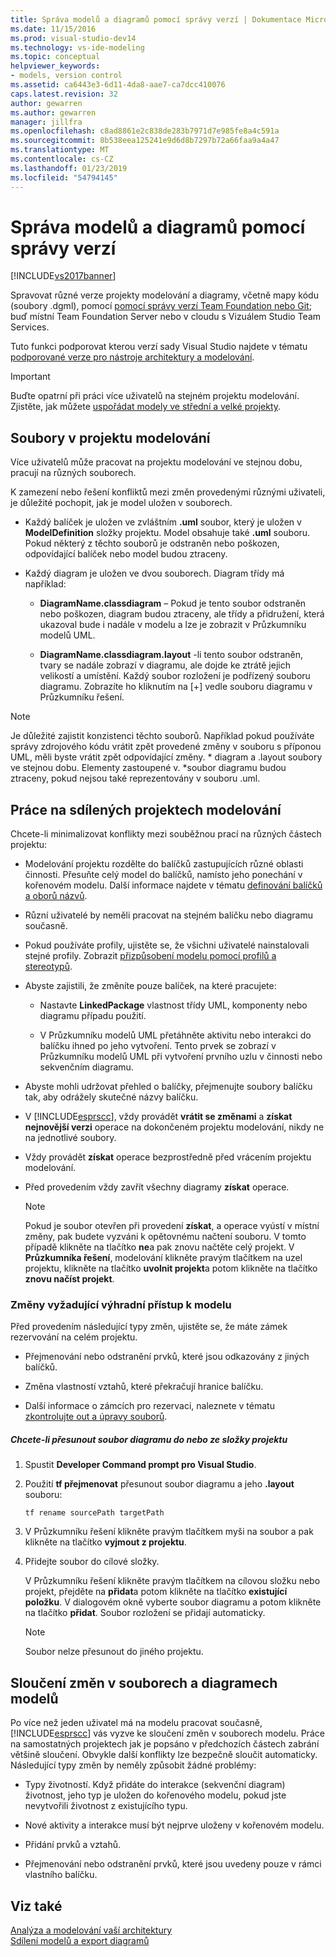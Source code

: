 ```yaml
---
title: Správa modelů a diagramů pomocí správy verzí | Dokumentace Microsoftu
ms.date: 11/15/2016
ms.prod: visual-studio-dev14
ms.technology: vs-ide-modeling
ms.topic: conceptual
helpviewer_keywords:
- models, version control
ms.assetid: ca6443e3-6d11-4da8-aae7-ca7dcc410076
caps.latest.revision: 32
author: gewarren
ms.author: gewarren
manager: jillfra
ms.openlocfilehash: c8ad8861e2c838de283b7971d7e985fe8a4c591a
ms.sourcegitcommit: 8b538eea125241e9d6d8b7297b72a66faa9a4a47
ms.translationtype: MT
ms.contentlocale: cs-CZ
ms.lasthandoff: 01/23/2019
ms.locfileid: "54794145"
---
```

# <a name="manage-models-and-diagrams-under-version-control"></a>Správa modelů a diagramů pomocí správy verzí
[!INCLUDE[vs2017banner](../includes/vs2017banner.md)]

Spravovat různé verze projekty modelování a diagramy, včetně mapy kódu (soubory .dgml), pomocí [pomocí správy verzí Team Foundation nebo Git](http://msdn.microsoft.com/library/33267cee-fe5f-4aa3-b2cd-6d22ceace314); buď místní Team Foundation Server nebo v cloudu s Vizuálem Studio Team Services.  
  
 Tuto funkci podporovat kterou verzí sady Visual Studio najdete v tématu [podporované verze pro nástroje architektury a modelování](../modeling/what-s-new-for-design-in-visual-studio.md#VersionSupport).  
  
> [!IMPORTANT]
>  Buďte opatrní při práci více uživatelů na stejném projektu modelování. Zjistěte, jak můžete [uspořádat modely ve střední a velké projekty](../modeling/structure-your-modeling-solution.md).  
  
##  <a name="ModelingProjects"></a> Soubory v projektu modelování  
 Více uživatelů může pracovat na projektu modelování ve stejnou dobu, pracují na různých souborech.  
  
 K zamezení nebo řešení konfliktů mezi změn provedenými různými uživateli, je důležité pochopit, jak je model uložen v souborech.  
  
-   Každý balíček je uložen ve zvláštním **.uml** soubor, který je uložen v **ModelDefinition** složky projektu. Model obsahuje také **.uml** souboru. Pokud některý z těchto souborů je odstraněn nebo poškozen, odpovídající balíček nebo model budou ztraceny.  
  
-   Každý diagram je uložen ve dvou souborech. Diagram třídy má například:  
  
    -   **DiagramName.classdiagram** – Pokud je tento soubor odstraněn nebo poškozen, diagram budou ztraceny, ale třídy a přidružení, která ukazoval bude i nadále v modelu a lze je zobrazit v Průzkumníku modelů UML.  
  
    -   **DiagramName.classdiagram.layout** -li tento soubor odstraněn, tvary se nadále zobrazí v diagramu, ale dojde ke ztrátě jejich velikostí a umístění. Každý soubor rozložení je podřízený souboru diagramu. Zobrazíte ho kliknutím na [+] vedle souboru diagramu v Průzkumníku řešení.  
  
> [!NOTE]
>  Je důležité zajistit konzistenci těchto souborů. Například pokud používáte správy zdrojového kódu vrátit zpět provedené změny v souboru s příponou UML, měli byste vrátit zpět odpovídající změny. * diagram a .layout soubory ve stejnou dobu. Elementy zastoupené v. \*soubor diagramu budou ztraceny, pokud nejsou také reprezentovány v souboru .uml.  
  
##  <a name="Shared"></a> Práce na sdílených projektech modelování  
 Chcete-li minimalizovat konflikty mezi souběžnou prací na různých částech projektu:  
  
-   Modelování projektu rozdělte do balíčků zastupujících různé oblasti činnosti. Přesuňte celý model do balíčků, namísto jeho ponechání v kořenovém modelu. Další informace najdete v tématu [definování balíčků a oborů názvů](../modeling/define-packages-and-namespaces.md).  
  
-   Různí uživatelé by neměli pracovat na stejném balíčku nebo diagramu současně.  
  
-   Pokud používáte profily, ujistěte se, že všichni uživatelé nainstalovali stejné profily. Zobrazit [přizpůsobení modelu pomocí profilů a stereotypů](../modeling/customize-your-model-with-profiles-and-stereotypes.md).  
  
-   Abyste zajistili, že změníte pouze balíček, na které pracujete:  
  
    -   Nastavte **LinkedPackage** vlastnost třídy UML, komponenty nebo diagramu případu použití.  
  
    -   V Průzkumníku modelů UML přetáhněte aktivitu nebo interakci do balíčku ihned po jeho vytvoření. Tento prvek se zobrazí v Průzkumníku modelů UML při vytvoření prvního uzlu v činnosti nebo sekvenčním diagramu.  
  
-   Abyste mohli udržovat přehled o balíčky, přejmenujte soubory balíčku tak, aby odrážely skutečné názvy balíčku.  
  
-   V [!INCLUDE[esprscc](../includes/esprscc-md.md)], vždy provádět **vrátit se změnami** a **získat nejnovější verzi** operace na dokončeném projektu modelování, nikdy ne na jednotlivé soubory.  
  
-   Vždy provádět **získat** operace bezprostředně před vrácením projektu modelování.  
  
-   Před provedením vždy zavřít všechny diagramy **získat** operace.  
  
    > [!NOTE]
    >  Pokud je soubor otevřen při provedení **získat**, a operace vyústí v místní změny, pak budete vyzváni k opětovnému načtení souboru. V tomto případě klikněte na tlačítko **ne**a pak znovu načtěte celý projekt. V **Průzkumníka řešení**, modelování klikněte pravým tlačítkem na uzel projektu, klikněte na tlačítko **uvolnit projekt**a potom klikněte na tlačítko **znovu načíst projekt**.  
  
###  <a name="Exclusive"></a> Změny vyžadující výhradní přístup k modelu  
 Před provedením následující typy změn, ujistěte se, že máte zámek rezervování na celém projektu.  
  
-   Přejmenování nebo odstranění prvků, které jsou odkazovány z jiných balíčků.  
  
-   Změna vlastností vztahů, které překračují hranice balíčku.  
  
-   Další informace o zámcích pro rezervaci, naleznete v tématu [zkontrolujte out a úpravy souborů](http://msdn.microsoft.com/library/eb404d63-c448-4994-9416-3e6d50ec554a).  
  
##### <a name="to-move-a-diagram-file-in-or-out-of-a-project-folder"></a>Chcete-li přesunout soubor diagramu do nebo ze složky projektu  
  
1.  Spustit **Developer Command prompt pro Visual Studio**.  
  
2.  Použití **tf přejmenovat** přesunout soubor diagramu a jeho **.layout** souboru:  
  
     `tf rename sourcePath targetPath`  
  
3.  V Průzkumníku řešení klikněte pravým tlačítkem myši na soubor a pak klikněte na tlačítko **vyjmout z projektu**.  
  
4.  Přidejte soubor do cílové složky.  
  
     V Průzkumníku řešení klikněte pravým tlačítkem na cílovou složku nebo projekt, přejděte na **přidat**a potom klikněte na tlačítko **existující položku**. V dialogovém okně vyberte soubor diagramu a potom klikněte na tlačítko **přidat**. Soubor rozložení se přidají automaticky.  
  
    > [!NOTE]
    >  Soubor nelze přesunout do jiného projektu.  
  
##  <a name="Merging"></a> Sloučení změn v souborech a diagramech modelů  
 Po více než jeden uživatel má na modelu pracovat současně, [!INCLUDE[esprscc](../includes/esprscc-md.md)] vás vyzve ke sloučení změn v souborech modelu. Práce na samostatných projektech jak je popsáno v předchozích částech zabrání většině sloučení. Obvykle další konflikty lze bezpečně sloučit automaticky. Následující typy změn by neměly způsobit žádné problémy:  
  
-   Typy životností. Když přidáte do interakce (sekvenční diagram) životnost, jeho typ je uložen do kořenového modelu, pokud jste nevytvořili životnost z existujícího typu.  
  
-   Nové aktivity a interakce musí být nejprve uloženy v kořenovém modelu.  
  
-   Přidání prvků a vztahů.  
  
-   Přejmenování nebo odstranění prvků, které jsou uvedeny pouze v rámci vlastního balíčku.  
  
## <a name="see-also"></a>Viz také  
 [Analýza a modelování vaší architektury](../modeling/analyze-and-model-your-architecture.md)   
 [Sdílení modelů a export diagramů](../modeling/share-models-and-exporting-diagrams.md)

